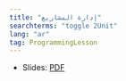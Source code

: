 ```yaml
---
title: "إدارة المشاريع"
searchterms: "toggle 2Unit"
lang: "ar"
tag: ProgrammingLesson
---
```

 <ul>
 <li class="ng-binding">Slides:
 <a href="ProgrammingLessons/ManagingProjects-Arabic.pdf">PDF</a>
 </li>
 </ul>
